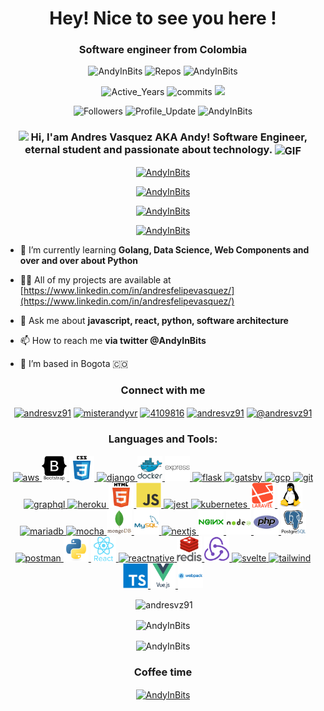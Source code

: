 <h1 align="center">Hey! Nice to see you here !</h1>
<h3 align="center">Software engineer from Colombia</h3>


<p align="center">
  <img src="https://komarev.com/ghpvc/?username=AndyInBits" alt="AndyInBits"/>
  <img src="https://badges.pufler.dev/repos/AndyInBits" alt="Repos"/>
    <img alt="AndyInBits" src="https://badges.pufler.dev/visits/AndyInBits/AndyInBits?logo=GitHub&label=visits&color=success&logoColor=white&style=flat-square"/>
</p>
<p align="center">
  <img src="https://badges.pufler.dev/years/AndyInBits" alt="Active_Years"/>
  <img src="https://badges.pufler.dev/commits/monthly/AndyInBits" alt="commits"/>
  <img src="https://img.shields.io/github/commit-activity/m/AndyInBits/AndyInBits" />
</p>
<p align="center">
  <img alt="Followers" src="https://img.shields.io/github/followers/AndyInBits?color=4C1&logo=github">
  <img alt="Profile_Update" src="https://img.shields.io/github/last-commit/AndyInBits/AndyInBits?label=Profile%20update&style=fflat-square">
  <img src="https://badges.pufler.dev/gists/AndyInBits" alt="AndyInBits"/>
</p>

<h3 align="center"> 
    <img src="https://media.giphy.com/media/hvRJCLFzcasrR4ia7z/giphy.gif" width="21"></a> Hi, I'am Andres Vasquez AKA Andy! Software Engineer, eternal student and passionate about technology.  <img align="center" alt="GIF" width="30"  src="https://media.giphy.com/media/H6KusZ8pzxtyymblnE/giphy.gif" width="36"/>
</h3> 

<p align="center"> <a href="https://twitter.com/AndyInBits" target="blank"><img src="https://img.shields.io/twitter/follow/AndyInBits?logo=twitter&style=for-the-badge" alt="AndyInBits" /></a> </p>

<p align="center"> <a href="https://www.instagram.com/andresvz91/" target="blank"><img src="https://img.shields.io/badge/Instagram-E4405F?style=for-the-badge&logo=instagram&logoColor=white" alt="AndyInBits" /></a>

<p align="center"> <a href="https://www.facebook.com/AndyInBits" target="blank"><img src="https://img.shields.io/badge/Facebook-1877F2?style=for-the-badge&logo=facebook&logoColor=white" alt="AndyInBits" /></a>

<p align="center"> <a href="https://www.linkedin.com/in/andresfelipevasquez/" target="blank"><img src="https://img.shields.io/badge/LinkedIn-0077B5?style=for-the-badge&logo=linkedin&logoColor=white" alt="AndyInBits" /></a>

<!-- - 🔭 I’m currently working on [Ventura TRAVEL GmbH](https://www.venturatravel.org/) -->

- 🌱 I’m currently learning **Golang, Data Science, Web Components and over and over about Python**

- 👨‍💻 All of my projects are available at [https://www.linkedin.com/in/andresfelipevasquez/](https://www.linkedin.com/in/andresfelipevasquez/)

- 💬 Ask me about **javascript, react, python, software architecture**

- 📫 How to reach me **via twitter @AndyInBits**

- 📍 I’m based in Bogota 🇨🇴

<!-- - ⚡ Fun fact **I love craft beer** -->

    
<div align="center">
<h3> Connect with me </h3> 
<p align="center">
    <a href="https://twitter.com/AndyInBits" target="blank"><img align="center" src="https://raw.githubusercontent.com/rahuldkjain/github-profile-readme-generator/master/src/images/icons/Social/twitter.svg" alt="andresvz91" height="30" width="40" /></a>
<a href="https://www.linkedin.com/in/andresfelipevasquez/" target="blank"><img align="center" src="https://raw.githubusercontent.com/rahuldkjain/github-profile-readme-generator/master/src/images/icons/Social/linked-in-alt.svg" alt="misterandyvr" height="30" width="40" /></a>
<a href="https://stackexchange.com/users/8573550/andres-vasquez" target="blank"><img align="center" src="https://raw.githubusercontent.com/rahuldkjain/github-profile-readme-generator/master/src/images/icons/Social/stack-overflow.svg" alt="4109816" height="30" width="40" /></a>
<a href="https://instagram.com/AndyInBits" target="blank"><img align="center" src="https://raw.githubusercontent.com/rahuldkjain/github-profile-readme-generator/master/src/images/icons/Social/instagram.svg" alt="andresvz91" height="30" width="40" /></a>
<a href="https://www.hackerrank.com/andresvz91" target="blank"><img align="center" src="https://raw.githubusercontent.com/rahuldkjain/github-profile-readme-generator/master/src/images/icons/Social/hackerrank.svg" alt="@andresvz91" height="30" width="40" /></a>
</p>  
    


<h3 align="center">Languages and Tools:</h3>
<p align="center"> <a href="https://aws.amazon.com" target="_blank" rel="noreferrer"> <img src="https://icongr.am/devicon/amazonwebservices-original.svg?size=148&color=currentColor" alt="aws" width="40" height="40"/> </a> <a href="https://getbootstrap.com" target="_blank" rel="noreferrer"> <img src="https://raw.githubusercontent.com/devicons/devicon/master/icons/bootstrap/bootstrap-plain-wordmark.svg" alt="bootstrap" width="40" height="40"/> </a> <a href="https://www.w3schools.com/css/" target="_blank" rel="noreferrer"> <img src="https://raw.githubusercontent.com/devicons/devicon/master/icons/css3/css3-original-wordmark.svg" alt="css3" width="40" height="40"/> </a> <a href="https://www.djangoproject.com/" target="_blank" rel="noreferrer"> <img src="https://icongr.am/devicon/django-original.svg?size=148&color=currentColor" alt="django" width="40" height="40"/> </a> <a href="https://www.docker.com/" target="_blank" rel="noreferrer"> <img src="https://raw.githubusercontent.com/devicons/devicon/master/icons/docker/docker-original-wordmark.svg" alt="docker" width="40" height="40"/> </a> <a href="https://expressjs.com" target="_blank" rel="noreferrer"> <img src="https://raw.githubusercontent.com/devicons/devicon/master/icons/express/express-original-wordmark.svg" alt="express" width="40" height="40"/> </a> <a href="https://flask.palletsprojects.com/" target="_blank" rel="noreferrer"> <img src="https://www.vectorlogo.zone/logos/pocoo_flask/pocoo_flask-icon.svg" alt="flask" width="40" height="40"/> </a> <a href="https://www.gatsbyjs.com/" target="_blank" rel="noreferrer"> <img src="https://www.vectorlogo.zone/logos/gatsbyjs/gatsbyjs-icon.svg" alt="gatsby" width="40" height="40"/> </a> <a href="https://cloud.google.com" target="_blank" rel="noreferrer"> <img src="https://www.vectorlogo.zone/logos/google_cloud/google_cloud-icon.svg" alt="gcp" width="40" height="40"/> </a> <a href="https://git-scm.com/" target="_blank" rel="noreferrer"> <img src="https://www.vectorlogo.zone/logos/git-scm/git-scm-icon.svg" alt="git" width="40" height="40"/> </a> <a href="https://graphql.org" target="_blank" rel="noreferrer"> <img src="https://www.vectorlogo.zone/logos/graphql/graphql-icon.svg" alt="graphql" width="40" height="40"/> </a> <a href="https://heroku.com" target="_blank" rel="noreferrer"> <img src="https://www.vectorlogo.zone/logos/heroku/heroku-icon.svg" alt="heroku" width="40" height="40"/> </a> <a href="https://www.w3.org/html/" target="_blank" rel="noreferrer"> <img src="https://raw.githubusercontent.com/devicons/devicon/master/icons/html5/html5-original-wordmark.svg" alt="html5" width="40" height="40"/> </a> <a href="https://developer.mozilla.org/en-US/docs/Web/JavaScript" target="_blank" rel="noreferrer"> <img src="https://raw.githubusercontent.com/devicons/devicon/master/icons/javascript/javascript-original.svg" alt="javascript" width="40" height="40"/> </a> <a href="https://jestjs.io" target="_blank" rel="noreferrer"> <img src="https://www.vectorlogo.zone/logos/jestjsio/jestjsio-icon.svg" alt="jest" width="40" height="40"/> </a> <a href="https://kubernetes.io" target="_blank" rel="noreferrer"> <img src="https://www.vectorlogo.zone/logos/kubernetes/kubernetes-icon.svg" alt="kubernetes" width="40" height="40"/> </a> <a href="https://laravel.com/" target="_blank" rel="noreferrer"> <img src="https://raw.githubusercontent.com/devicons/devicon/master/icons/laravel/laravel-plain-wordmark.svg" alt="laravel" width="40" height="40"/> </a> <a href="https://www.linux.org/" target="_blank" rel="noreferrer"> <img src="https://raw.githubusercontent.com/devicons/devicon/master/icons/linux/linux-original.svg" alt="linux" width="40" height="40"/> </a> <a href="https://mariadb.org/" target="_blank" rel="noreferrer"> <img src="https://www.vectorlogo.zone/logos/mariadb/mariadb-icon.svg" alt="mariadb" width="40" height="40"/> </a> <a href="https://mochajs.org" target="_blank" rel="noreferrer"> <img src="https://www.vectorlogo.zone/logos/mochajs/mochajs-icon.svg" alt="mocha" width="40" height="40"/> </a> <a href="https://www.mongodb.com/" target="_blank" rel="noreferrer"> <img src="https://raw.githubusercontent.com/devicons/devicon/master/icons/mongodb/mongodb-original-wordmark.svg" alt="mongodb" width="40" height="40"/> </a> <a href="https://www.mysql.com/" target="_blank" rel="noreferrer"> <img src="https://raw.githubusercontent.com/devicons/devicon/master/icons/mysql/mysql-original-wordmark.svg" alt="mysql" width="40" height="40"/> </a> <a href="https://nextjs.org/" target="_blank" rel="noreferrer"> <img src="https://cdn.worldvectorlogo.com/logos/nextjs-2.svg" alt="nextjs" width="40" height="40"/> </a> <a href="https://www.nginx.com" target="_blank" rel="noreferrer"> <img src="https://raw.githubusercontent.com/devicons/devicon/master/icons/nginx/nginx-original.svg" alt="nginx" width="40" height="40"/> </a> <a href="https://nodejs.org" target="_blank" rel="noreferrer"> <img src="https://raw.githubusercontent.com/devicons/devicon/master/icons/nodejs/nodejs-original-wordmark.svg" alt="nodejs" width="40" height="40"/> </a> <a href="https://www.php.net" target="_blank" rel="noreferrer"> <img src="https://raw.githubusercontent.com/devicons/devicon/master/icons/php/php-original.svg" alt="php" width="40" height="40"/> </a> <a href="https://www.postgresql.org" target="_blank" rel="noreferrer"> <img src="https://raw.githubusercontent.com/devicons/devicon/master/icons/postgresql/postgresql-original-wordmark.svg" alt="postgresql" width="40" height="40"/> </a> <a href="https://postman.com" target="_blank" rel="noreferrer"> <img src="https://www.vectorlogo.zone/logos/getpostman/getpostman-icon.svg" alt="postman" width="40" height="40"/> </a>  </a> <a href="https://www.python.org" target="_blank" rel="noreferrer"> <img src="https://raw.githubusercontent.com/devicons/devicon/master/icons/python/python-original.svg" alt="python" width="40" height="40"/> </a> <a href="https://reactjs.org/" target="_blank" rel="noreferrer"> <img src="https://raw.githubusercontent.com/devicons/devicon/master/icons/react/react-original-wordmark.svg" alt="react" width="40" height="40"/> </a> <a href="https://reactnative.dev/" target="_blank" rel="noreferrer"> <img src="https://reactnative.dev/img/header_logo.svg" alt="reactnative" width="40" height="40"/> </a> <a href="https://redis.io" target="_blank" rel="noreferrer"> <img src="https://raw.githubusercontent.com/devicons/devicon/master/icons/redis/redis-original-wordmark.svg" alt="redis" width="40" height="40"/> </a> <a href="https://redux.js.org" target="_blank" rel="noreferrer"> <img src="https://raw.githubusercontent.com/devicons/devicon/master/icons/redux/redux-original.svg" alt="redux" width="40" height="40"/> </a>  <a href="https://svelte.dev" target="_blank" rel="noreferrer"> <img src="https://icongr.am/devicon/go-original.svg?size=148&color=currentColor" alt="svelte" width="40" height="40"/> </a> <a href="https://tailwindcss.com/" target="_blank" rel="noreferrer"> <img src="https://www.vectorlogo.zone/logos/tailwindcss/tailwindcss-icon.svg" alt="tailwind" width="40" height="40"/> </a> <a href="https://www.typescriptlang.org/" target="_blank" rel="noreferrer"> <img src="https://raw.githubusercontent.com/devicons/devicon/master/icons/typescript/typescript-original.svg" alt="typescript" width="40" height="40"/> </a> <a href="https://vuejs.org/" target="_blank" rel="noreferrer"> <img src="https://raw.githubusercontent.com/devicons/devicon/master/icons/vuejs/vuejs-original-wordmark.svg" alt="vuejs" width="40" height="40"/> </a> <a href="https://webpack.js.org" target="_blank" rel="noreferrer"> <img src="https://raw.githubusercontent.com/devicons/devicon/d00d0969292a6569d45b06d3f350f463a0107b0d/icons/webpack/webpack-original-wordmark.svg" alt="webpack" width="40" height="40"/> </a>



<center>
<p>&nbsp;<img align="center" src="https://github-readme-stats.vercel.app/api/top-langs?username=AndyInBits&show_icons=true&locale=en&layout=compact" alt="andresvz91" /></p>
<p><img align="center" src="https://github-readme-streak-stats.herokuapp.com/?user=AndyInBits&" alt="AndyInBits" /></p>
<p><img align="center" src="https://github-readme-stats.vercel.app/api?username=AndyInBits&show_icons=true&locale=en" alt="AndyInBits" /></p>
</center>
<center>
<h3 align="center">Coffee time </h3>
<p  align="center"><a align="center" href="https://www.buymeacoffee.com/AndyInBits"> <img align="center" src="https://cdn.buymeacoffee.com/buttons/v2/default-yellow.png" height="50" width="210" alt="AndyInBits" /></a></p>
</center>
<!-- ### Blogs posts -->

<!-- BLOG-POST-LIST:START -->
<!-- BLOG-POST-LIST:END -->
